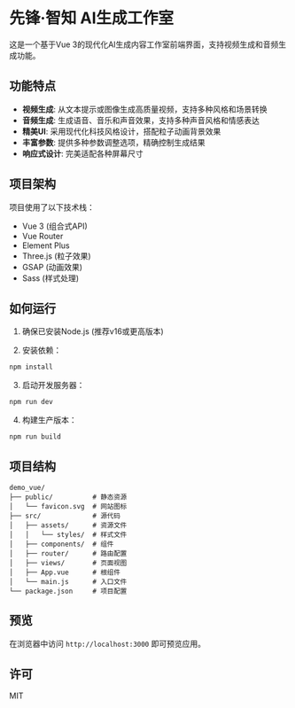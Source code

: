 # 先锋·智知 AI生成工作室

这是一个基于Vue 3的现代化AI生成内容工作室前端界面，支持视频生成和音频生成功能。

## 功能特点

- **视频生成**: 从文本提示或图像生成高质量视频，支持多种风格和场景转换
- **音频生成**: 生成语音、音乐和声音效果，支持多种声音风格和情感表达
- **精美UI**: 采用现代化科技风格设计，搭配粒子动画背景效果
- **丰富参数**: 提供多种参数调整选项，精确控制生成结果
- **响应式设计**: 完美适配各种屏幕尺寸

## 项目架构

项目使用了以下技术栈：

- Vue 3 (组合式API)
- Vue Router
- Element Plus
- Three.js (粒子效果)
- GSAP (动画效果)
- Sass (样式处理)

## 如何运行

1. 确保已安装Node.js (推荐v16或更高版本)

2. 安装依赖：
```bash
npm install
```

3. 启动开发服务器：
```bash
npm run dev
```

4. 构建生产版本：
```bash
npm run build
```

## 项目结构

```
demo_vue/
├── public/          # 静态资源
│   └── favicon.svg  # 网站图标
├── src/             # 源代码
│   ├── assets/      # 资源文件
│   │   └── styles/  # 样式文件
│   ├── components/  # 组件
│   ├── router/      # 路由配置
│   ├── views/       # 页面视图
│   ├── App.vue      # 根组件
│   └── main.js      # 入口文件
└── package.json     # 项目配置
```

## 预览

在浏览器中访问 `http://localhost:3000` 即可预览应用。

## 许可

MIT
